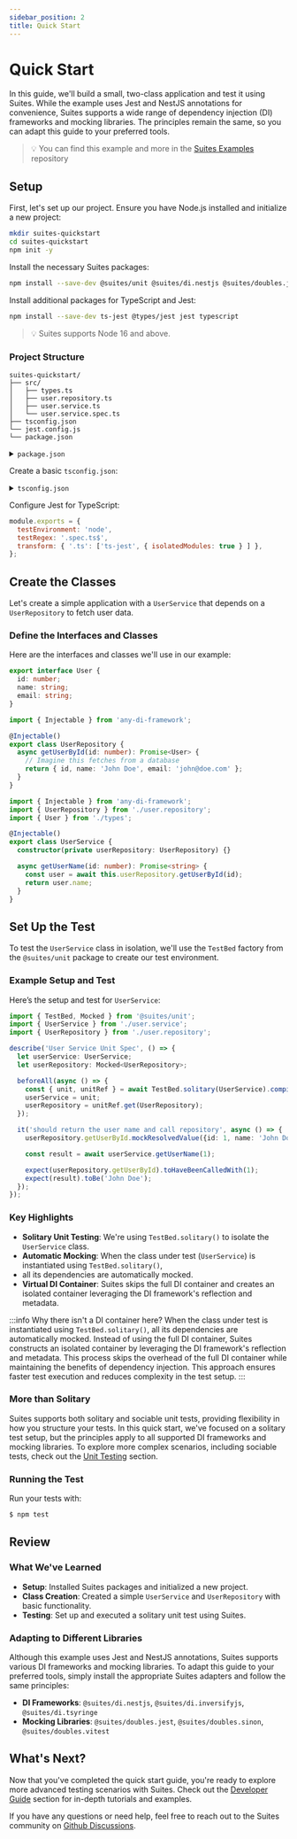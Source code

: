 ```yaml
---
sidebar_position: 2
title: Quick Start
---
```


# Quick Start

In this guide, we'll build a small, two-class application and test it using Suites. While the example uses Jest and
NestJS annotations for convenience, Suites supports a wide range of dependency injection (DI) frameworks and mocking
libraries. The principles remain the same, so you can adapt this guide to your preferred tools.

> :bulb: You can find this example and more in the [Suites Examples](https://github.com/suites-dev/examples) repository


## Setup

First, let's set up our project. Ensure you have Node.js installed and initialize a new project:

```bash
mkdir suites-quickstart
cd suites-quickstart
npm init -y
```

Install the necessary Suites packages:

```bash
npm install --save-dev @suites/unit @suites/di.nestjs @suites/doubles.jest
```

Install additional packages for TypeScript and Jest:

```bash
npm install --save-dev ts-jest @types/jest jest typescript
```

> :bulb: Suites supports Node 16 and above.

### Project Structure

```plaintext
suites-quickstart/
├── src/
│   ├── types.ts
│   ├── user.repository.ts
│   ├── user.service.ts
│   └── user.service.spec.ts
├── tsconfig.json
└── jest.config.js
└── package.json
```

<details>
  <summary><code>package.json</code></summary>

  ```json
  {
    "name": "suites-nestjs-jest-example",
    "private": true,
    "scripts": {
      "test": "jest"
    },
    "dependencies": {
      "@nestjs/common": "^10.3.10",
      "@nestjs/core": "^10.3.10",
      "reflect-metadata": "^0.1.13",
      "rxjs": "^7.8.1"
    },
    "devDependencies": {
      "@suites/unit": "^3.0.0-alpha.2",
      "@suites/di.nestjs": "^3.0.0-alpha.2",
      "@suites/doubles.jest": "^3.0.0-alpha.2",
      "jest": "^29.7.0",
      "ts-jest": "^29.1.5",
      "typescript": "^5.5.3"
    }
  }
  ```
</details>

Create a basic `tsconfig.json`:

<details>
  <summary><code>tsconfig.json</code></summary>

```json
{
  "compilerOptions": {
    "target": "es2020",
    "types": ["node", "jest"],
    "module": "commonjs",
    "noEmit": true,
    "experimentalDecorators": true,
    "emitDecoratorMetadata": true,
    "moduleResolution": "node"
  }
}
```

</details>

Configure Jest for TypeScript:

```javascript title="jest.config.js"
module.exports = {
  testEnvironment: 'node',
  testRegex: '.spec.ts$',
  transform: { '.ts': ['ts-jest', { isolatedModules: true } ] },
};
```

## Create the Classes

Let's create a simple application with a `UserService` that depends on a `UserRepository` to fetch user data.

### Define the Interfaces and Classes

Here are the interfaces and classes we'll use in our example:

```typescript title="types.ts"
export interface User {
  id: number;
  name: string;
  email: string;
}
```

```typescript title="user.repository.ts"
import { Injectable } from 'any-di-framework';

@Injectable()
export class UserRepository {
  async getUserById(id: number): Promise<User> {
    // Imagine this fetches from a database
    return { id, name: 'John Doe', email: 'john@doe.com' };
  }
}
```

```typescript title="user.service.ts"
import { Injectable } from 'any-di-framework';
import { UserRepository } from './user.repository';
import { User } from './types';

@Injectable()
export class UserService {
  constructor(private userRepository: UserRepository) {}

  async getUserName(id: number): Promise<string> {
    const user = await this.userRepository.getUserById(id);
    return user.name;
  }
}
```

## Set Up the Test

To test the `UserService` class in isolation, we'll use the `TestBed` factory from the `@suites/unit` package to create
our test environment.

### Example Setup and Test

Here’s the setup and test for `UserService`:

```typescript title="tests/user.service.spec.ts" {1,7,10-12}
import { TestBed, Mocked } from '@suites/unit';
import { UserService } from './user.service';
import { UserRepository } from './user.repository';

describe('User Service Unit Spec', () => {
  let userService: UserService;
  let userRepository: Mocked<UserRepository>;

  beforeAll(async () => {
    const { unit, unitRef } = await TestBed.solitary(UserService).compile();
    userService = unit;
    userRepository = unitRef.get(UserRepository);
  });

  it('should return the user name and call repository', async () => {
    userRepository.getUserById.mockResolvedValue({id: 1, name: 'John Doe'});

    const result = await userService.getUserName(1);

    expect(userRepository.getUserById).toHaveBeenCalledWith(1);
    expect(result).toBe('John Doe');
  });
});
```

### Key Highlights

- **Solitary Unit Testing**: We're using `TestBed.solitary()` to isolate the `UserService` class.
- **Automatic Mocking**: When the class under test (`UserService`) is instantiated using `TestBed.solitary()`,
- all its dependencies are automatically mocked.
- **Virtual DI Container**: Suites skips the full DI container and creates an isolated container leveraging the DI
  framework's reflection and metadata.

:::info Why there isn't a DI container here?
When the class under test is instantiated using `TestBed.solitary()`, all its dependencies are automatically mocked.
Instead of using the full DI container, Suites constructs an isolated container by leveraging the DI framework's
reflection and metadata. This process skips the overhead of the full DI container while maintaining the benefits of
dependency injection. This approach ensures faster test execution and reduces complexity in the test setup.
:::

### More than Solitary

Suites supports both solitary and sociable unit tests, providing flexibility in how you structure your tests. In this
quick start, we've focused on a solitary test setup, but the principles apply to all supported DI frameworks and mocking
libraries. To explore more complex scenarios, including sociable tests, check out the [Unit Testing](/docs/unit-tests)
section.

### Running the Test
Run your tests with:

```bash
$ npm test
```

## Review

### What We've Learned

- **Setup**: Installed Suites packages and initialized a new project.
- **Class Creation**: Created a simple `UserService` and `UserRepository` with basic functionality.
- **Testing**: Set up and executed a solitary unit test using Suites.

### Adapting to Different Libraries

Although this example uses Jest and NestJS annotations, Suites supports various DI frameworks and mocking libraries. To
adapt this guide to your preferred tools, simply install the appropriate Suites adapters and follow the same principles:

- **DI Frameworks**: `@suites/di.nestjs`, `@suites/di.inversifyjs`, `@suites/di.tsyringe`
- **Mocking Libraries**: `@suites/doubles.jest`, `@suites/doubles.sinon`, `@suites/doubles.vitest`

## What's Next?

Now that you've completed the quick start guide, you're ready to explore more advanced testing scenarios with Suites.
Check out the [Developer Guide](/docs/guides) section for in-depth tutorials and examples.

If you have any questions or need help, feel free to reach out to the Suites community
on [Github Discussions](https://github.com/suites-dev/suites).